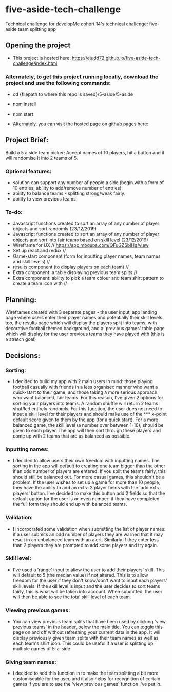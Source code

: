 # five-aside-tech-challenge
Technical challenge for developMe cohort 14's technical challenge: five-aside team splitting app

## Opening the project
- This project is hosted here: https://ejudd72.github.io/five-aside-tech-challenge/index.html 

 ### Alternately, to get this project running locally, download the project and use the following commands:
- cd {filepath to where this repo is saved}/5-aside/5-aside
- npm install 
- npm start 

- Alternately, you can visit the hosted page on github pages here: 

## Project Brief: 
Build a 5 a side team picker: 
Accept names of 10 players, hit a button and it will randomise it into 2 teams of 5. 

### Optional features: 
- solution can support any number of people a side (begin with a form of 10 entries, ability to add/remove number of entries)
- ability to balance teams - splitting strong/weak fairly. 
- ability to view previous teams 

### To-do: 
- Javascript functions created to sort an array of any number of player objects and sort randomly (23/12/2019)
- Javascript functions created to sort an array of any number of player objects and sort into fair teams based on skill level (23/12/2019) 
- Wireframe for UX // https://app.moqups.com/QFuGZSbiHg/view 
- Set up react and redux //
- Game-start component (form for inputting player names, team names and skill levels) //
- results component (to display players on each team) //
- Extra component: a table displaying previous team splits //
- Extra component: ability to pick a team colour and team shirt pattern to create a team icon with //

## Planning: 
Wireframes created with 3 separate pages - the user input, app landing page where users enter their player names and potentially their skill levels too, the results page which will display the players split into teams, with decorative football themed background, and a 'previous games' table page which will display for the user previous teams they have played with (this is a stretch goal) 

## Decisions: 
### Sorting:
- I decided to build my app with 2 main users in mind: those playing football casually with friends in a less organised manner who want a quick-start to their game, and those taking a more serious approach who want balanced, fair teams. For this reason, I've given 2 options for sorting your players into teams. A random shuffle will return 2 teams shuffled entirely randomly. For this function, the user does not need to input a skill level for their players and should make use of the *** x-point default score given to them by the app (for a quick start). For a more balanced game, the skill level (a number over between 1-10), should be given to each player. The app will then sort through these players and come up with 2 teams that are as balanced as possible. 

### Inputting names: 
- I decided to allow users their own freedom with inputting names. The sorting in the app will default to creating one team bigger than the other if an odd number of players are entered. If you split the teams fairly, this should still be balanced out. For more casual games, this shouldn't be a problem. If the user wishes to set up a game for more than 10 people, they have the ability to add an extra 2 player fields with the 'add extra players' button. I've decided to make this button add 2 fields so that the default option for the user is an even number: if they have completed the full form they should end up with balanced teams. 

### Validation: 
- I incorporated some validation when submitting the list of player names: if a user submits an odd number of players they are warned that it may result in an unbalanced team with an alert. Similarly if they enter less than 2 players they are prompted to add some players and try again.

### Skill level: 
- I've used a 'range' input to allow the user to add their players' skill. This will default to 5 (the median value) if not altered. This is to allow freedom for the user if they don't know/don't want to input each players' skill levels. If the skill level is input and the user decides to sort teams fairly, this is what will be taken into account. When submitted, the user will then be able to see the total skill level of each team.

### Viewing previous games: 
- You can view previous team splits that have been used by clicking 'view previous teams' in the header, below the main title. You can toggle this page on and off without refreshing your current data in the app. It will display previously given team splits with their team names as well as each team's shirt icon. This could be useful if a user is splitting up multiple games of 5-a-side

### Giving team names:
- I decided to add this function in to make the team splitting a bit more customiseable for the user, and it also helps for recognition of certain games if you are to use the 'view previous games' function I've put in. 
